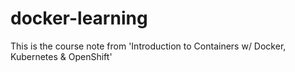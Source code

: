 # docker-learning
This is the course note from 'Introduction to Containers w/ Docker, Kubernetes &amp; OpenShift' 
